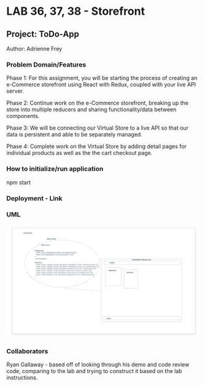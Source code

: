 # LAB 36, 37, 38 - Storefront

## Project: ToDo-App

Author: Adrienne Frey

### Problem Domain/Features

Phase 1:  For this assignment, you will be starting the process of creating an e-Commerce storefront using React with Redux, coupled with your live API server.

Phase 2: Continue work on the e-Commerce storefront, breaking up the store into multiple reducers and sharing functionality/data between components.

Phase 3: We will be connecting our Virtual Store to a live API so that our data is persistent and able to be separately managed.

Phase 4: Complete work on the Virtual Store by adding detail pages for individual products as well as the the cart checkout page.

### How to initialize/run application

npm start

### Deployment - Link


### UML

![LAB 36 UML](/assets/storefrontUML.png)


### Collaborators

Ryan Gallaway - based off of looking through his demo and code review code, comparing to the lab and trying to construct it based on the lab instructions.